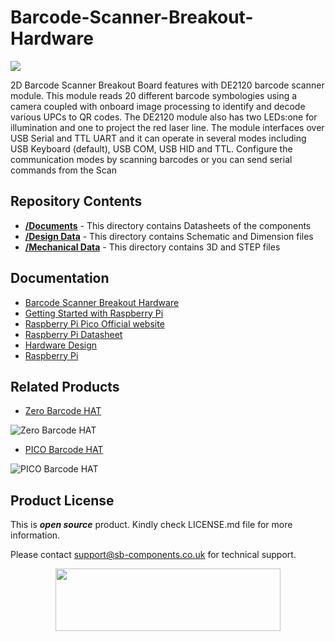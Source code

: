 # Barcode-Scanner-Breakout-Hardware

<img src ="https://cdn.shopify.com/s/files/1/1217/2104/files/Pico_Barcode_HAT.png?v=1665148529" />

2D Barcode Scanner Breakout Board features with DE2120 barcode scanner module. This module reads 20 different barcode symbologies using a camera coupled with onboard image processing to identify and decode various UPCs to QR codes. The DE2120 module also has two LEDs:one for illumination and one to project the red laser line. The module interfaces over USB Serial and TTL UART and it can operate in several modes including USB Keyboard (default), USB COM, USB HID and TTL. Configure the communication modes by scanning barcodes or you can send serial commands from the Scan


## Repository Contents

* [**/Documents**](https://github.com/sbcshop/Barcode-Scanner-Breakout-Hardware/tree/main/Documents) - This directory contains Datasheets of the components
* [**/Design Data**](https://github.com/sbcshop/Barcode-Scanner-Breakout-Hardware/tree/main/Design%20Data) - This directory contains Schematic and Dimension files
* [**/Mechanical Data**](https://github.com/sbcshop/Barcode-Scanner-Breakout-Hardware/tree/main/Mechanical%20Data) - This directory contains 3D and STEP files

 ## Documentation

* [Barcode Scanner Breakout Hardware ](https://github.com/sbcshop/Barcode-Scanner-Breakout-Hardware)
* [Getting Started with Raspberry Pi](https://www.raspberrypi.com/documentation/computers/getting-started.html)
* [Raspberry Pi Pico Official website](https://www.raspberrypi.com/documentation/microcontrollers/)
* [Raspberry Pi Datasheet](https://www.raspberrypi.com/documentation/computers/compute-module.html)
* [Hardware Design](https://www.raspberrypi.com/documentation/computers/compute-module.html)
* [Raspberry Pi](https://www.raspberrypi.com/documentation/microcontrollers/raspberry-pi-pico.html)


## Related Products

* [Zero Barcode HAT](https://shop.sb-components.co.uk/products/zero-barcode-hat?_pos=3&_sid=f80a0123d&_ss=r)

 ![Zero Barcode HAT](https://cdn.shopify.com/s/files/1/1217/2104/products/4_75f6c562-c6a1-4eb2-9fb0-686b64f20010.jpg?v=1669181323&width=400)

* [PICO Barcode HAT](https://shop.sb-components.co.uk/products/barcode-hat?_pos=1&_sid=c93c41208&_ss=r)

 ![PICO Barcode HAT](https://cdn.shopify.com/s/files/1/1217/2104/products/02.png?v=1669181209&width=400)
 
## Product License

This is ***open source*** product. Kindly check LICENSE.md file for more information.

Please contact support@sb-components.co.uk for technical support.
<p align="center">
  <img width="360" height="100" src="https://cdn.shopify.com/s/files/1/1217/2104/files/Logo_sb_component_3.png?v=1666086771&width=300">
</p>
